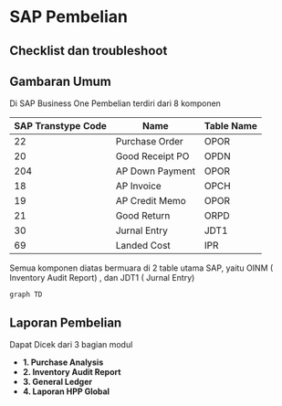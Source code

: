# SAP Pembelian  
## Checklist dan troubleshoot


## Gambaran Umum

Di SAP Business One Pembelian terdiri dari 8 komponen

|SAP Transtype Code | Name |Table Name |
| ------ | ------| ------|
| 22 | Purchase Order|OPOR|
| 20 | Good Receipt PO|OPDN|
| 204 | AP Down Payment|OPOR|
| 18 | AP Invoice|OPCH|
| 19 | AP Credit Memo|OPOR|
| 21 | Good Return|ORPD|
| 30 | Jurnal Entry|JDT1|
| 69 | Landed Cost|IPR|

Semua komponen diatas bermuara di 2 table utama SAP, yaitu OINM ( Inventory Audit Report) , dan JDT1 ( Jurnal Entry)

```mermaid
graph TD

```

## Laporan Pembelian 

Dapat Dicek dari 3 bagian modul
* **1. Purchase Analysis**
* **2. Inventory Audit Report**
* **3. General Ledger**
* **4. Laporan HPP Global**


<!--stackedit_data:
eyJoaXN0b3J5IjpbLTE5MDgzMTcwNDcsLTEwODUxNTE2MzEsLT
E2OTIwODU1MzNdfQ==
-->